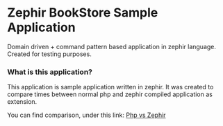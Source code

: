 <h1>Zephir BookStore Sample Application</h1>

Domain driven + command pattern based application in zephir language. Created for testing purposes.<br/>

<h3>What is this application?</h3>

This application is sample application written in zephir. It was created to compare times between normal php and zephir compiled application as extension. <br/>

You can find comparison, under this link: <a href="https://github.com/dgafka/Php-BookStore">Php vs Zephir</a>
